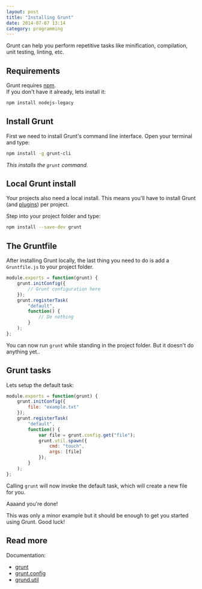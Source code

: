```yaml
---
layout: post
title: "Installing Grunt"
date: 2014-07-07 13:14
category: programming
---
```


Grunt can help you perform repetitive tasks like minification, compilation, unit testing, linting, etc.

## Requirements

Grunt requires [npm](https://www.npmjs.org/).  
If you don't have it already, lets install it:

```bash
npm install nodejs-legacy
```

## Install Grunt

First we need to install Grunt's command line interface. Open your terminal and type:

```bash
npm install -g grunt-cli
```

_This installs the `grunt` command._

## Local Grunt install

Your projects also need a local install.
This means you'll have to install Grunt (and [plugins](http://gruntjs.com/plugins)) per project.

Step into your project folder and type:

```bash
npm install --save-dev grunt
```

## The Gruntfile

After installing Grunt locally, the last thing you need to do is add a `Gruntfile.js` to your project folder.

```js
module.exports = function(grunt) {
	grunt.initConfig({
		// Grunt configuration here
	});
	grunt.registerTask(
		"default",
		function() {
			// Do nothing
		}
	);
};
```

You can now run `grunt` while standing in the project folder.
But it doesn't do anything yet..

## Grunt tasks

Lets setup the default task:

```js
module.exports = function(grunt) {
	grunt.initConfig({
		file: "example.txt"
	});
	grunt.registerTask(
		"default",
		function() {
			var file = grunt.config.get("file");
			grunt.util.spawn({
				cmd: "touch",
				args: [file]
			});
		}
	);
};
```

Calling `grunt` will now invoke the default task, which will create a new file for you.

Aaaand you're done!

This was only a minor example but it should be enough to get you started using Grunt.
Good luck!

## Read more

Documentation:

- [grunt](http://gruntjs.com/api/grunt)
- [grunt.config](http://gruntjs.com/api/grunt.config)
- [grund.util](http://gruntjs.com/api/grunt.util)

